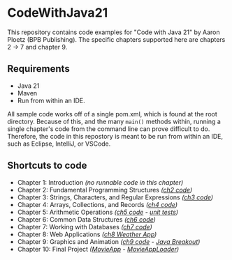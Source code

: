 # CodeWithJava21

This repository contains code examples for "Code with Java 21" by Aaron Ploetz (BPB Publishing). The specific chapters supported here are chapters 2 -> 7 and chapter 9.

## Requirements

 - Java 21
 - Maven
 - Run from within an IDE.

All sample code works off of a single pom.xml, which is found at the root directory. Because of this, and the many `main()` methods within, running a single chapter's code from the command line can prove difficult to do. Therefore, the code in this repostory is meant to be run from within an IDE, such as Eclipse, IntelliJ, or VSCode.

## Shortcuts to code

 - Chapter 1: Introduction _(no runnable code in this chapter)_
 - Chapter 2: Fundamental Programming Structures _([ch2 code](src/main/java/chapter2))_
 - Chapter 3: Strings, Characters, and Regular Expressions _([ch3 code](src/main/java/chapter3))_
 - Chapter 4: Arrays, Collections, and Records _([ch4 code](src/main/java/chapter4))_
 - Chapter 5: Arithmetic Operations _([ch5 code](src/main/java/chapter5) - [unit tests](src/test/java/chapter5))_
 - Chapter 6: Common Data Structures _([ch6 code](src/main/java/chapter6))_
 - Chapter 7: Working with Databases _([ch7 code](src/main/java/chapter7))_
 - Chapter 8: Web Applications _([ch8 Weather App](https://github.com/aploetz/WeatherAppCWJ21))_
 - Chapter 9: Graphics and Animation _([ch9 code](src/main/java/chapter9) - [Java Breakout](https://github.com/aploetz/JavaBreakout))_
 - Chapter 10: Final Project _([MovieApp](https://github.com/aploetz/MovieApp) - [MovieAppLoader](https://github.com/aploetz/MovieAppLoader))_
 
